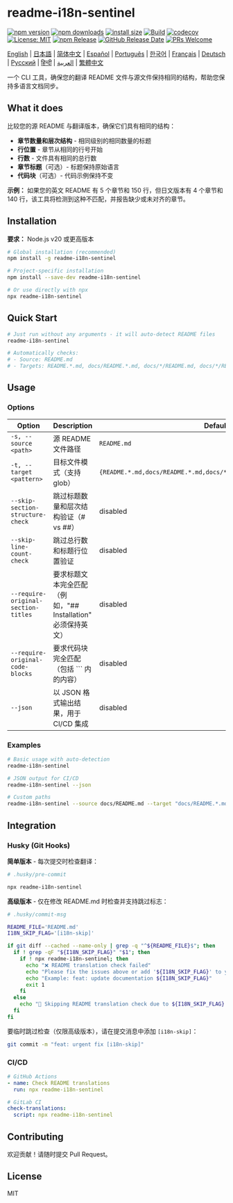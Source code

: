 # readme-i18n-sentinel

[![npm version](https://img.shields.io/npm/v/readme-i18n-sentinel.svg)](https://www.npmjs.com/package/readme-i18n-sentinel)
[![npm downloads](https://img.shields.io/npm/dm/readme-i18n-sentinel.svg)](https://www.npmjs.com/package/readme-i18n-sentinel)
[![install size](https://packagephobia.com/badge?p=readme-i18n-sentinel)](https://packagephobia.com/result?p=readme-i18n-sentinel)
[![Build](https://github.com/sugurutakahashi-1234/readme-i18n-sentinel/actions/workflows/ci-push-main.yml/badge.svg)](https://github.com/sugurutakahashi-1234/readme-i18n-sentinel/actions/workflows/ci-push-main.yml)
[![codecov](https://codecov.io/gh/sugurutakahashi-1234/readme-i18n-sentinel/graph/badge.svg)](https://codecov.io/gh/sugurutakahashi-1234/readme-i18n-sentinel)
[![License: MIT](https://img.shields.io/badge/License-MIT-yellow.svg)](https://opensource.org/licenses/MIT)
[![npm Release](https://github.com/sugurutakahashi-1234/readme-i18n-sentinel/actions/workflows/cd-npm-release.yml/badge.svg)](https://github.com/sugurutakahashi-1234/readme-i18n-sentinel/actions/workflows/cd-npm-release.yml)
[![GitHub Release Date](https://img.shields.io/github/release-date/sugurutakahashi-1234/readme-i18n-sentinel)](https://github.com/sugurutakahashi-1234/readme-i18n-sentinel/releases)
[![PRs Welcome](https://img.shields.io/badge/PRs-welcome-brightgreen.svg)](https://github.com/sugurutakahashi-1234/readme-i18n-sentinel/pulls)

[English](README.md) | [日本語](README.ja.md) | [简体中文](README.zh-CN.md) | [Español](README.es.md) | [Português](README.pt-BR.md) | [한국어](README.ko.md) | [Français](README.fr.md) | [Deutsch](README.de.md) | [Русский](README.ru.md) | [हिन्दी](README.hi.md) | [العربية](README.ar.md) | [繁體中文](README.zh-TW.md)

一个 CLI 工具，确保您的翻译 README 文件与源文件保持相同的结构，帮助您保持多语言文档同步。

## What it does

比较您的源 README 与翻译版本，确保它们具有相同的结构：
- **章节数量和层次结构** - 相同级别的相同数量的标题
- **行位置** - 章节从相同的行号开始
- **行数** - 文件具有相同的总行数
- **章节标题**（可选）- 标题保持原始语言
- **代码块**（可选）- 代码示例保持不变

**示例：** 如果您的英文 README 有 5 个章节和 150 行，但日文版本有 4 个章节和 140 行，该工具将检测到这种不匹配，并报告缺少或未对齐的章节。

## Installation

**要求：** Node.js v20 或更高版本

```bash
# Global installation (recommended)
npm install -g readme-i18n-sentinel

# Project-specific installation
npm install --save-dev readme-i18n-sentinel

# Or use directly with npx
npx readme-i18n-sentinel
```

## Quick Start

```bash
# Just run without any arguments - it will auto-detect README files
readme-i18n-sentinel

# Automatically checks:
# - Source: README.md
# - Targets: README.*.md, docs/README.*.md, docs/*/README.md, docs/*/README.*.md
```

## Usage

### Options

| Option                              | Description                                                       | Default                                                              |
| ----------------------------------- | ----------------------------------------------------------------- | -------------------------------------------------------------------- |
| `-s, --source <path>`               | 源 README 文件路径                                                 | `README.md`                                                          |
| `-t, --target <pattern>`            | 目标文件模式（支持 glob）                                           | `{README.*.md,docs/README.*.md,docs/*/README.md,docs/*/README.*.md}` |
| `--skip-section-structure-check`    | 跳过标题数量和层次结构验证（# vs ##）                                | disabled                                                             |
| `--skip-line-count-check`           | 跳过总行数和标题行位置验证                                          | disabled                                                             |
| `--require-original-section-titles` | 要求标题文本完全匹配（例如，"## Installation" 必须保持英文）           | disabled                                                             |
| `--require-original-code-blocks`    | 要求代码块完全匹配（包括 ``` 内的内容）                              | disabled                                                             |
| `--json`                            | 以 JSON 格式输出结果，用于 CI/CD 集成                               | disabled                                                             |

### Examples

```bash
# Basic usage with auto-detection
readme-i18n-sentinel

# JSON output for CI/CD
readme-i18n-sentinel --json

# Custom paths
readme-i18n-sentinel --source docs/README.md --target "docs/README.*.md"
```

## Integration

### Husky (Git Hooks)

**简单版本** - 每次提交时检查翻译：
```bash
# .husky/pre-commit

npx readme-i18n-sentinel
```

**高级版本** - 仅在修改 README.md 时检查并支持跳过标志：
```bash
# .husky/commit-msg

README_FILE='README.md'
I18N_SKIP_FLAG='[i18n-skip]'

if git diff --cached --name-only | grep -q "^${README_FILE}$"; then
  if ! grep -qF "${I18N_SKIP_FLAG}" "$1"; then
    if ! npx readme-i18n-sentinel; then
      echo "❌ README translation check failed"
      echo "Please fix the issues above or add '${I18N_SKIP_FLAG}' to your commit message to skip this check."
      echo "Example: feat: update documentation ${I18N_SKIP_FLAG}"
      exit 1
    fi
  else
    echo "📖 Skipping README translation check due to ${I18N_SKIP_FLAG} flag"
  fi
fi
```

要临时跳过检查（仅限高级版本），请在提交消息中添加 `[i18n-skip]`：
```bash
git commit -m "feat: urgent fix [i18n-skip]"
```

### CI/CD

```yaml
# GitHub Actions
- name: Check README translations
  run: npx readme-i18n-sentinel

# GitLab CI
check-translations:
  script: npx readme-i18n-sentinel
```

## Contributing

欢迎贡献！请随时提交 Pull Request。

## License

MIT